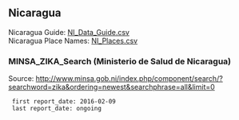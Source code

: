 ## Nicaragua  
  
Nicaragua Guide: [NI_Data_Guide.csv](NI_Data_Guide.csv)  
Nicaragua Place Names: [NI_Places.csv](NI_Places.csv)  
  
### MINSA_ZIKA_Search (Ministerio de Salud de Nicaragua)  
  
Source: <http://www.minsa.gob.ni/index.php/component/search/?searchword=zika&ordering=newest&searchphrase=all&limit=0>  

     first report_date: 2016-02-09  
     last report_date: ongoing
